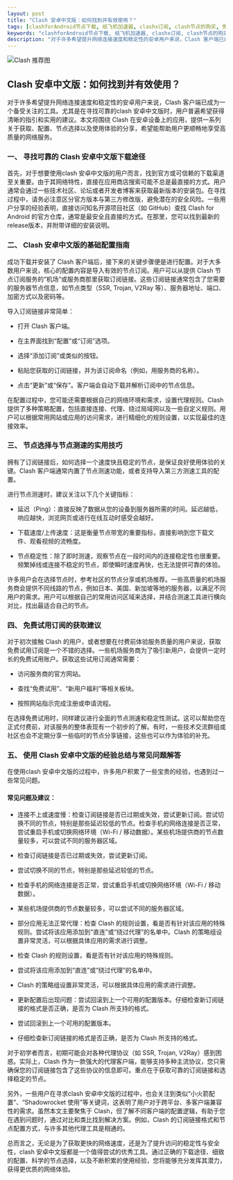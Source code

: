 ```yaml
---
layout: post
title: "Clash 安卓中文版：如何找到并有效使用？"
tags: [clashforAndroid节点下载, 纸飞机加速器, clashx订阅, clash节点的购买, 免费公益机场, 手机版clash怎么开tun, 新界ssr官网]
keywords: "clashforAndroid节点下载, 纸飞机加速器, clashx订阅, clash节点的购买, 免费公益机场, 手机版clash怎么开tun, 新界ssr官网"
description: "对于许多希望提升网络连接速度和稳定性的安卓用户来说，Clash 客户端已成为一个备受关注的工具。尤其是在寻找可靠的clash 安卓中文版时，用户普遍希望获得清晰的指引和实用的建议。本文将围绕 Clash 在安卓设备上的应用，提供一系列关于获取、配置、节点选择以及使用体验的分享，希望能帮助用户更顺畅地享受高质量的网络服务。"
---
```


![Clash 推荐图](https://clashjd.github.io/assets/img/clash免费订阅.png)

## Clash 安卓中文版：如何找到并有效使用？

对于许多希望提升网络连接速度和稳定性的安卓用户来说，Clash 客户端已成为一个备受关注的工具。尤其是在寻找可靠的clash 安卓中文版时，用户普遍希望获得清晰的指引和实用的建议。本文将围绕 Clash 在安卓设备上的应用，提供一系列关于获取、配置、节点选择以及使用体验的分享，希望能帮助用户更顺畅地享受高质量的网络服务。

### 一、 寻找可靠的 Clash 安卓中文版下载途径

首先，对于想要使用clash 安卓中文版的用户而言，找到官方或可信赖的下载渠道至关重要。由于其网络特性，直接在应用商店搜索可能不总是最直接的方式。用户通常会通过一些技术社区、论坛或者开发者博客来获取最新版本的安装包。在寻找过程中，请务必注意区分官方版本与第三方修改版，避免潜在的安全风险。一些用户分享的经验表明，直接访问知名开源项目社区（如 GitHub）查找 Clash for Android 的官方仓库，通常是最安全且直接的方式。在那里，您可以找到最新的release版本，并附带详细的安装说明。

### 二、 Clash 安卓中文版的基础配置指南

成功下载并安装了 Clash 客户端后，接下来的关键步骤便是进行配置。对于大多数用户来说，核心的配置内容是导入有效的节点订阅。用户可以从提供 Clash 节点订阅服务的“机场”或服务商那里获取订阅链接。这些订阅链接通常包含了您需要的服务器节点信息，如节点类型（SSR, Trojan, V2Ray 等）、服务器地址、端口、加密方式以及密码等。

导入订阅链接非常简单：

- 打开 Clash 客户端。

- 在主界面找到“配置”或“订阅”选项。

- 选择“添加订阅”或类似的按钮。

- 粘贴您获取的订阅链接，并为该订阅命名（例如，用服务商的名称）。

- 点击“更新”或“保存”。客户端会自动下载并解析订阅中的节点信息。

在配置过程中，您可能还需要根据自己的网络环境和需求，设置代理规则。Clash 提供了多种策略配置，包括直接连接、代理、绕过局域网以及一些自定义规则。用户可以根据常用网站或应用的访问需求，进行精细化的规则设置，以实现最佳的连接效率。

### 三、 节点选择与节点测速的实用技巧

拥有了订阅链接后，如何选择一个速度快且稳定的节点，是保证良好使用体验的关键。Clash 客户端通常内置了节点测速功能，或者支持导入第三方测速工具的配置。

进行节点测速时，建议关注以下几个关键指标：

- 延迟（Ping）：直接反映了数据从您的设备到服务器所需的时间。延迟越低，响应越快，浏览网页或进行在线互动时感受会越好。

- 下载速度/上传速度：这是衡量节点带宽的重要指标，直接影响到您下载文件、观看视频的流畅度。

- 节点稳定性：除了即时测速，观察节点在一段时间内的连接稳定性也很重要。频繁掉线或连接不稳定的节点，即使瞬时速度再快，也无法提供可靠的体验。

许多用户会在选择节点时，参考社区的节点分享或机场推荐。一些高质量的机场服务商会提供不同线路的节点，例如日本、美国、新加坡等地的服务器，以满足不同用户的需求。用户可以根据自己的常用访问区域来选择，并结合测速工具进行横向对比，找出最适合自己的节点。

### 四、 免费试用订阅的获取建议

对于初次接触 Clash 的用户，或者想要在付费前体验服务质量的用户来说，获取免费试用订阅是一个不错的选择。一些机场服务商为了吸引新用户，会提供一定时长的免费试用账户。获取这些试用订阅通常需要：

- 访问服务商的官方网站。

- 查找“免费试用”、“新用户福利”等相关板块。

- 按照网站指示完成注册或申请流程。

在选择免费试用时，同样建议进行全面的节点测速和稳定性测试。这可以帮助您在正式付费前，对该服务的整体表现有一个初步的了解。有时，一些技术交流群组或社区也会不定期分享一些临时的节点分享链接，这些也可以作为体验的补充。

### 五、 使用 Clash 安卓中文版的经验总结与常见问题解答

在使用clash 安卓中文版的过程中，许多用户积累了一些宝贵的经验，也遇到过一些常见问题。

#### 常见问题及建议：

- 连接不上或速度慢：检查订阅链接是否已过期或失效，尝试更新订阅。尝试切换不同的节点，特别是那些延迟较低的节点。检查手机的网络连接是否正常，尝试重启手机或切换网络环境（Wi-Fi / 移动数据）。某些机场提供商的节点数量较多，可以尝试不同的服务器区域。

- 检查订阅链接是否已过期或失效，尝试更新订阅。

- 尝试切换不同的节点，特别是那些延迟较低的节点。

- 检查手机的网络连接是否正常，尝试重启手机或切换网络环境（Wi-Fi / 移动数据）。

- 某些机场提供商的节点数量较多，可以尝试不同的服务器区域。

- 部分应用无法正常代理：检查 Clash 的规则设置，看是否有针对该应用的特殊规则。尝试将该应用添加到“直连”或“绕过代理”的名单中。Clash 的策略组设置非常灵活，可以根据具体应用的需求进行调整。

- 检查 Clash 的规则设置，看是否有针对该应用的特殊规则。

- 尝试将该应用添加到“直连”或“绕过代理”的名单中。

- Clash 的策略组设置非常灵活，可以根据具体应用的需求进行调整。

- 更新配置后出现问题：尝试回滚到上一个可用的配置版本。仔细检查新订阅链接的格式是否正确，是否为 Clash 所支持的格式。

- 尝试回滚到上一个可用的配置版本。

- 仔细检查新订阅链接的格式是否正确，是否为 Clash 所支持的格式。

对于初学者而言，初期可能会对各种代理协议（如 SSR, Trojan, V2Ray）感到困惑。实际上，Clash 作为一款强大的代理客户端，能够支持多种主流协议，您只需确保您的订阅链接包含了这些协议的信息即可。重点在于获取可靠的订阅链接和选择稳定的节点。

另外，一些用户在寻求clash 安卓中文版的过程中，也会关注到类似“小火箭配置”、“Shadowrocket 使用”等关键词，这表明了用户对于跨平台、多客户端兼容性的需求。虽然本文主要聚焦于 Clash，但了解不同客户端的配置逻辑，有助于您在遇到问题时，通过对比和类比找到解决方案。例如，Clash 的订阅链接格式和节点配置方式，与许多其他代理工具是相通的。

总而言之，无论是为了获取更快的网络速度，还是为了提升访问的稳定性与安全性，clash 安卓中文版都是一个值得尝试的优秀工具。通过正确的下载途径、细致的配置、科学的节点选择，以及不断积累的使用经验，您将能够充分发挥其潜力，获得更优质的网络体验。